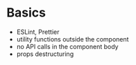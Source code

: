 # Basics

- ESLint, Prettier
- utility functions outside the component
- no API calls in the component body
- props destructuring
